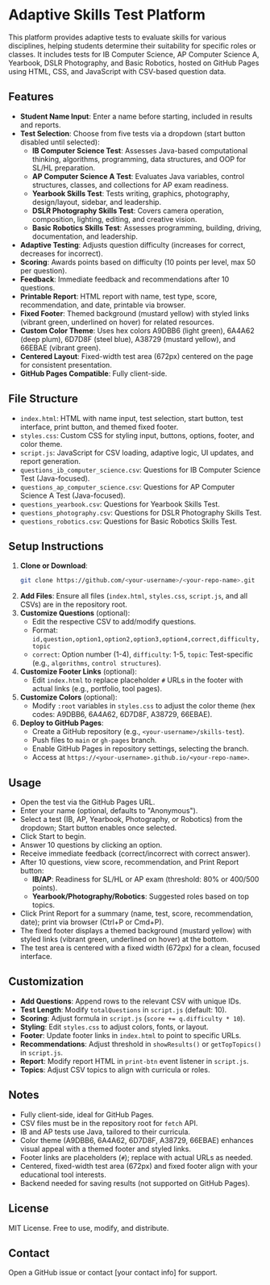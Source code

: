 # Adaptive Skills Test Platform

This platform provides adaptive tests to evaluate skills for various disciplines, helping students determine their suitability for specific roles or classes. It includes tests for IB Computer Science, AP Computer Science A, Yearbook, DSLR Photography, and Basic Robotics, hosted on GitHub Pages using HTML, CSS, and JavaScript with CSV-based question data.

## Features
- **Student Name Input**: Enter a name before starting, included in results and reports.
- **Test Selection**: Choose from five tests via a dropdown (start button disabled until selected):
  - **IB Computer Science Test**: Assesses Java-based computational thinking, algorithms, programming, data structures, and OOP for SL/HL preparation.
  - **AP Computer Science A Test**: Evaluates Java variables, control structures, classes, and collections for AP exam readiness.
  - **Yearbook Skills Test**: Tests writing, graphics, photography, design/layout, sidebar, and leadership.
  - **DSLR Photography Skills Test**: Covers camera operation, composition, lighting, editing, and creative vision.
  - **Basic Robotics Skills Test**: Assesses programming, building, driving, documentation, and leadership.
- **Adaptive Testing**: Adjusts question difficulty (increases for correct, decreases for incorrect).
- **Scoring**: Awards points based on difficulty (10 points per level, max 50 per question).
- **Feedback**: Immediate feedback and recommendations after 10 questions.
- **Printable Report**: HTML report with name, test type, score, recommendation, and date, printable via browser.
- **Fixed Footer**: Themed background (mustard yellow) with styled links (vibrant green, underlined on hover) for related resources.
- **Custom Color Theme**: Uses hex colors A9DBB6 (light green), 6A4A62 (deep plum), 6D7D8F (steel blue), A38729 (mustard yellow), and 66EBAE (vibrant green).
- **Centered Layout**: Fixed-width test area (672px) centered on the page for consistent presentation.
- **GitHub Pages Compatible**: Fully client-side.

## File Structure
- `index.html`: HTML with name input, test selection, start button, test interface, print button, and themed fixed footer.
- `styles.css`: Custom CSS for styling input, buttons, options, footer, and color theme.
- `script.js`: JavaScript for CSV loading, adaptive logic, UI updates, and report generation.
- `questions_ib_computer_science.csv`: Questions for IB Computer Science Test (Java-focused).
- `questions_ap_computer_science.csv`: Questions for AP Computer Science A Test (Java-focused).
- `questions_yearbook.csv`: Questions for Yearbook Skills Test.
- `questions_photography.csv`: Questions for DSLR Photography Skills Test.
- `questions_robotics.csv`: Questions for Basic Robotics Skills Test.

## Setup Instructions
1. **Clone or Download**:
   ```bash
   git clone https://github.com/<your-username>/<your-repo-name>.git
   ```
2. **Add Files**: Ensure all files (`index.html`, `styles.css`, `script.js`, and all CSVs) are in the repository root.
3. **Customize Questions** (optional):
   - Edit the respective CSV to add/modify questions.
   - Format: `id,question,option1,option2,option3,option4,correct,difficulty,topic`
   - `correct`: Option number (1-4), `difficulty`: 1-5, `topic`: Test-specific (e.g., `algorithms`, `control structures`).
4. **Customize Footer Links** (optional):
   - Edit `index.html` to replace placeholder `#` URLs in the footer with actual links (e.g., portfolio, tool pages).
5. **Customize Colors** (optional):
   - Modify `:root` variables in `styles.css` to adjust the color theme (hex codes: A9DBB6, 6A4A62, 6D7D8F, A38729, 66EBAE).
6. **Deploy to GitHub Pages**:
   - Create a GitHub repository (e.g., `<your-username>/skills-test`).
   - Push files to `main` or `gh-pages` branch.
   - Enable GitHub Pages in repository settings, selecting the branch.
   - Access at `https://<your-username>.github.io/<your-repo-name>`.

## Usage
- Open the test via the GitHub Pages URL.
- Enter your name (optional, defaults to "Anonymous").
- Select a test (IB, AP, Yearbook, Photography, or Robotics) from the dropdown; Start button enables once selected.
- Click Start to begin.
- Answer 10 questions by clicking an option.
- Receive immediate feedback (correct/incorrect with correct answer).
- After 10 questions, view score, recommendation, and Print Report button:
  - **IB/AP**: Readiness for SL/HL or AP exam (threshold: 80% or 400/500 points).
  - **Yearbook/Photography/Robotics**: Suggested roles based on top topics.
- Click Print Report for a summary (name, test, score, recommendation, date); print via browser (Ctrl+P or Cmd+P).
- The fixed footer displays a themed background (mustard yellow) with styled links (vibrant green, underlined on hover) at the bottom.
- The test area is centered with a fixed width (672px) for a clean, focused interface.

## Customization
- **Add Questions**: Append rows to the relevant CSV with unique IDs.
- **Test Length**: Modify `totalQuestions` in `script.js` (default: 10).
- **Scoring**: Adjust formula in `script.js` (`score += q.difficulty * 10`).
- **Styling**: Edit `styles.css` to adjust colors, fonts, or layout.
- **Footer**: Update footer links in `index.html` to point to specific URLs.
- **Recommendations**: Adjust threshold in `showResults()` or `getTopTopics()` in `script.js`.
- **Report**: Modify report HTML in `print-btn` event listener in `script.js`.
- **Topics**: Adjust CSV topics to align with curricula or roles.

## Notes
- Fully client-side, ideal for GitHub Pages.
- CSV files must be in the repository root for `fetch` API.
- IB and AP tests use Java, tailored to their curricula.
- Color theme (A9DBB6, 6A4A62, 6D7D8F, A38729, 66EBAE) enhances visual appeal with a themed footer and styled links.
- Footer links are placeholders (`#`); replace with actual URLs as needed.
- Centered, fixed-width test area (672px) and fixed footer align with your educational tool interests.
- Backend needed for saving results (not supported on GitHub Pages).

## License
MIT License. Free to use, modify, and distribute.

## Contact
Open a GitHub issue or contact [your contact info] for support.